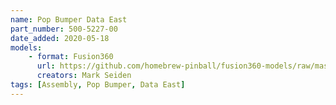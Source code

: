```yaml
---
name: Pop Bumper Data East
part_number: 500-5227-00
date_added: 2020-05-18
models:
    - format: Fusion360
      url: https://github.com/homebrew-pinball/fusion360-models/raw/master/assemblies/Pop%20Bumper%20Data%20East%20500-5227-00.f3d
      creators: Mark Seiden
tags: [Assembly, Pop Bumper, Data East]
---
```

